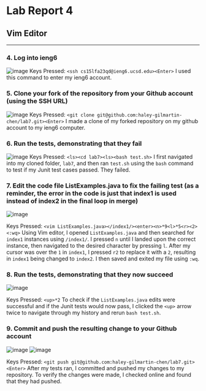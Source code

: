 # Lab Report 4
## Vim Editor
---
### 4. Log into ieng6
![image](https://github.com/haley-gilmartin-chen/cse15l-lab-reports/assets/147003402/0c78330d-ef12-40b1-bf54-48745eccf418)
Keys Pressed: 
`<ssh cs15lfa23qd@ieng6.ucsd.edu><Enter>`
I used this command to enter my ieng6 account.


### 5. Clone your fork of the repository from your Github account (using the SSH URL)
![image](https://github.com/haley-gilmartin-chen/cse15l-lab-reports/assets/147003402/9db7d28e-6230-4af2-9fa6-0d675f200f0a)
Keys Pressed:
`<git clone git@github.com:haley-gilmartin-chen/lab7.git><Enter>`
I made a clone of my forked repository on my github account to my ieng6 computer.


### 6. Run the tests, demonstrating that they fail
![image](https://github.com/haley-gilmartin-chen/cse15l-lab-reports/assets/147003402/97425472-2dc5-4c93-b6ab-78e8f01eedef)
Keys Pressed:
`<ls><cd lab7><ls><bash test.sh>`
I first navigated into my cloned folder, `lab7`, and then ran `test.sh` using the `bash` command to test if my Junit test cases passed. They failed.


### 7. Edit the code file ListExamples.java to fix the failing test (as a reminder, the error in the code is just that index1 is used instead of index2 in the final loop in merge)
![image](https://github.com/haley-gilmartin-chen/cse15l-lab-reports/assets/147003402/8fcb9fa2-72af-403e-a906-53f11e67261c)

Keys Pressed:
`<vim ListExamples.java></index1/><enter><n>*9<l>*5<r><2><:wq>`
Using Vim editor, I opened `ListExamples.java` and then searched for `index1` instances using `/index1/`. I pressed `n` until I landed upon the correct instance, then navigated to the desired character by pressing `l`. After my cursor was over the `1` in `index1`, I pressed `r2` to replace it with a `2`, resulting in `index1` being changed to `index2`. I then saved and exited my file using `:wq`.

### 8. Run the tests, demonstrating that they now succeed
![image](https://github.com/haley-gilmartin-chen/cse15l-lab-reports/assets/147003402/f331bcdc-718b-4034-849d-5144bd54a12f)

Keys Pressed:
`<up>*2`
To check if the `ListExamples.java` edits were successful and if the Junit tests would now pass, I clicked the `<up>` arrow twice to navigate through my history and rerun `bash test.sh`.

### 9. Commit and push the resulting change to your Github account
![image](https://github.com/haley-gilmartin-chen/cse15l-lab-reports/assets/147003402/b8e765fa-72d1-44f7-9013-8c88c789f3ec)
![image](https://github.com/haley-gilmartin-chen/cse15l-lab-reports/assets/147003402/8afa2cd0-9dbe-4787-ae01-d1db6a2cee62)

Keys Pressed:
`<git push git@github.com:haley-gilmartin-chen/lab7.git><Enter>`
After my tests ran, I committed and pushed my changes to my repository. To verify the changes were made, I checked online and found that they had pushed.

